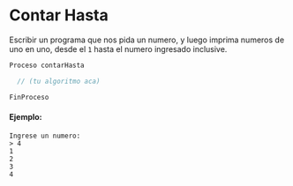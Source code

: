 Contar Hasta
============

Escribir un programa que nos pida un numero, y luego imprima numeros de uno en uno,
desde el `1` hasta el numero ingresado inclusive.

```scala
Proceso contarHasta

  // (tu algoritmo aca)

FinProceso
```

#### Ejemplo:

```
Ingrese un numero:
> 4
1
2
3
4
```
